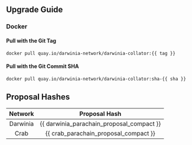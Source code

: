

## Upgrade Guide

### Docker

#### Pull with the Git Tag

```docker
docker pull quay.io/darwinia-network/darwinia-collator:{{ tag }}
```

#### Pull with the Git Commit SHA

```docker
docker pull quay.io/darwinia-network/darwinia-collator:sha-{{ sha }}
```


## Proposal Hashes

| Network  |                Proposal Hash              |
| :------: | :---------------------------------------: |
| Darwinia | {{ darwinia_parachain_proposal_compact }} |
|   Crab   |   {{ crab_parachain_proposal_compact }}   |


